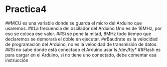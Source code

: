 # Practica4

##MCU es una variable donde se guarda el micro del Arduino que usaremos.
##La frecuencia del oscilador del Arduino Uno es de 16MHz, por eso se coloca ese valor. 
##Si se pone la mitad, 8MHz todo tiempo que declaremos se demorará el doble en ejecutar.
##Baudrate es la velocidad de programación del Arduino, no es la velocidad de transmisión de datos.
##Si no sabe donde está conectado el Arduino usar ls /dev/tty*
##Flash es para cargar en el Arduino, si no tiene uno conectado, debe comentar esa instrucción
